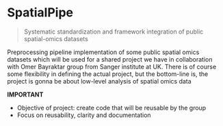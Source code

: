 # SpatialPipe
> Systematic standardization and framework integration of public spatial-omics datasets

Preprocessing pipeline implementation of some public spatial omics datasets which will be used for a shared project we have in collaboration with Omer Bayraktar group from Sanger institute at UK. There is of course some flexibility in defining the actual project, but the bottom-line is, the project is gonna be about low-level analysis of spatial omics data

**IMPORTANT**
- Objective of project: create code that will be reusable by the group
- Focus on reusability, clarity and documentation
